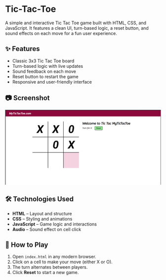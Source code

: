 # Tic-Tac-Toe
A simple and interactive Tic Tac Toe game built with HTML, CSS, and JavaScript. It features a clean UI, turn-based logic, a reset button, and sound effects on each move for a fun user experience.

## ✨ Features

- Classic 3x3 Tic Tac Toe board
- Turn-based logic with live updates
- Sound feedback on each move
- Reset button to restart the game
- Responsive and user-friendly interface

## 📷 Screenshot

![Tic-Tac-Toe Game Screenshot](./screenshot.png)


## 🛠 Technologies Used

- **HTML** – Layout and structure  
- **CSS** – Styling and animations  
- **JavaScript** – Game logic and interactions  
- **Audio** – Sound effect on cell click

## 🚀 How to Play

1. Open `index.html` in any modern browser.
2. Click on a cell to make your move (either X or O).
3. The turn alternates between players.
4. Click **Reset** to start a new game.
